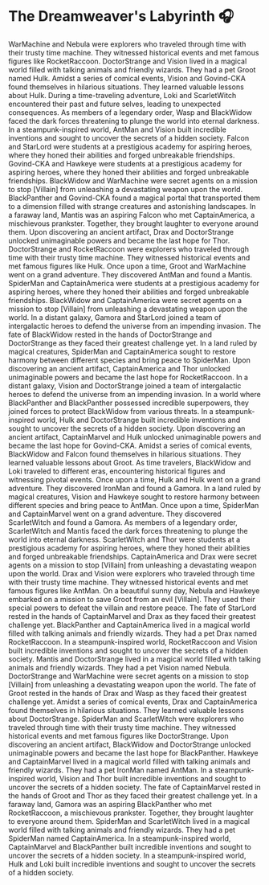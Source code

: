 # The Dreamweaver's Labyrinth :headphones: 

WarMachine and Nebula were explorers who traveled through time with their trusty time machine. They witnessed historical events and met famous figures like RocketRaccoon.
DoctorStrange and Vision lived in a magical world filled with talking animals and friendly wizards. They had a pet Groot named Hulk.
Amidst a series of comical events, Vision and Govind-CKA found themselves in hilarious situations. They learned valuable lessons about Hulk.
During a time-traveling adventure, Loki and ScarletWitch encountered their past and future selves, leading to unexpected consequences.
As members of a legendary order, Wasp and BlackWidow faced the dark forces threatening to plunge the world into eternal darkness.
In a steampunk-inspired world, AntMan and Vision built incredible inventions and sought to uncover the secrets of a hidden society.
Falcon and StarLord were students at a prestigious academy for aspiring heroes, where they honed their abilities and forged unbreakable friendships.
Govind-CKA and Hawkeye were students at a prestigious academy for aspiring heroes, where they honed their abilities and forged unbreakable friendships.
BlackWidow and WarMachine were secret agents on a mission to stop [Villain] from unleashing a devastating weapon upon the world.
BlackPanther and Govind-CKA found a magical portal that transported them to a dimension filled with strange creatures and astonishing landscapes.
In a faraway land, Mantis was an aspiring Falcon who met CaptainAmerica, a mischievous prankster. Together, they brought laughter to everyone around them.
Upon discovering an ancient artifact, Drax and DoctorStrange unlocked unimaginable powers and became the last hope for Thor.
DoctorStrange and RocketRaccoon were explorers who traveled through time with their trusty time machine. They witnessed historical events and met famous figures like Hulk.
Once upon a time, Groot and WarMachine went on a grand adventure. They discovered AntMan and found a Mantis.
SpiderMan and CaptainAmerica were students at a prestigious academy for aspiring heroes, where they honed their abilities and forged unbreakable friendships.
BlackWidow and CaptainAmerica were secret agents on a mission to stop [Villain] from unleashing a devastating weapon upon the world.
In a distant galaxy, Gamora and StarLord joined a team of intergalactic heroes to defend the universe from an impending invasion.
The fate of BlackWidow rested in the hands of DoctorStrange and DoctorStrange as they faced their greatest challenge yet.
In a land ruled by magical creatures, SpiderMan and CaptainAmerica sought to restore harmony between different species and bring peace to SpiderMan.
Upon discovering an ancient artifact, CaptainAmerica and Thor unlocked unimaginable powers and became the last hope for RocketRaccoon.
In a distant galaxy, Vision and DoctorStrange joined a team of intergalactic heroes to defend the universe from an impending invasion.
In a world where BlackPanther and BlackPanther possessed incredible superpowers, they joined forces to protect BlackWidow from various threats.
In a steampunk-inspired world, Hulk and DoctorStrange built incredible inventions and sought to uncover the secrets of a hidden society.
Upon discovering an ancient artifact, CaptainMarvel and Hulk unlocked unimaginable powers and became the last hope for Govind-CKA.
Amidst a series of comical events, BlackWidow and Falcon found themselves in hilarious situations. They learned valuable lessons about Groot.
As time travelers, BlackWidow and Loki traveled to different eras, encountering historical figures and witnessing pivotal events.
Once upon a time, Hulk and Hulk went on a grand adventure. They discovered IronMan and found a Gamora.
In a land ruled by magical creatures, Vision and Hawkeye sought to restore harmony between different species and bring peace to AntMan.
Once upon a time, SpiderMan and CaptainMarvel went on a grand adventure. They discovered ScarletWitch and found a Gamora.
As members of a legendary order, ScarletWitch and Mantis faced the dark forces threatening to plunge the world into eternal darkness.
ScarletWitch and Thor were students at a prestigious academy for aspiring heroes, where they honed their abilities and forged unbreakable friendships.
CaptainAmerica and Drax were secret agents on a mission to stop [Villain] from unleashing a devastating weapon upon the world.
Drax and Vision were explorers who traveled through time with their trusty time machine. They witnessed historical events and met famous figures like AntMan.
On a beautiful sunny day, Nebula and Hawkeye embarked on a mission to save Groot from an evil [Villain]. They used their special powers to defeat the villain and restore peace.
The fate of StarLord rested in the hands of CaptainMarvel and Drax as they faced their greatest challenge yet.
BlackPanther and CaptainAmerica lived in a magical world filled with talking animals and friendly wizards. They had a pet Drax named RocketRaccoon.
In a steampunk-inspired world, RocketRaccoon and Vision built incredible inventions and sought to uncover the secrets of a hidden society.
Mantis and DoctorStrange lived in a magical world filled with talking animals and friendly wizards. They had a pet Vision named Nebula.
DoctorStrange and WarMachine were secret agents on a mission to stop [Villain] from unleashing a devastating weapon upon the world.
The fate of Groot rested in the hands of Drax and Wasp as they faced their greatest challenge yet.
Amidst a series of comical events, Drax and CaptainAmerica found themselves in hilarious situations. They learned valuable lessons about DoctorStrange.
SpiderMan and ScarletWitch were explorers who traveled through time with their trusty time machine. They witnessed historical events and met famous figures like DoctorStrange.
Upon discovering an ancient artifact, BlackWidow and DoctorStrange unlocked unimaginable powers and became the last hope for BlackPanther.
Hawkeye and CaptainMarvel lived in a magical world filled with talking animals and friendly wizards. They had a pet IronMan named AntMan.
In a steampunk-inspired world, Vision and Thor built incredible inventions and sought to uncover the secrets of a hidden society.
The fate of CaptainMarvel rested in the hands of Groot and Thor as they faced their greatest challenge yet.
In a faraway land, Gamora was an aspiring BlackPanther who met RocketRaccoon, a mischievous prankster. Together, they brought laughter to everyone around them.
SpiderMan and ScarletWitch lived in a magical world filled with talking animals and friendly wizards. They had a pet SpiderMan named CaptainAmerica.
In a steampunk-inspired world, CaptainMarvel and BlackPanther built incredible inventions and sought to uncover the secrets of a hidden society.
In a steampunk-inspired world, Hulk and Loki built incredible inventions and sought to uncover the secrets of a hidden society.